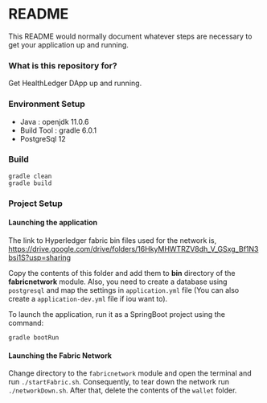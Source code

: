 # README #

This README would normally document whatever steps are necessary to get your application up and running.

### What is this repository for? ###

Get HealthLedger DApp up and running.



### Environment Setup ###

* Java : openjdk 11.0.6
* Build Tool : gradle 6.0.1
* PostgreSql 12

### Build ###

    gradle clean
    gradle build
    
### Project Setup

#### Launching the application

The link to Hyperledger fabric bin files used for the network is,
https://drive.google.com/drive/folders/16HkyMHWTRZV8dh_V_GSxg_Bf1N3bsi1S?usp=sharing

Copy the contents of this folder and add them to **bin** directory of the **fabricnetwork** module. Also, you need to create a database using `postgresql` and map the settings in `application.yml` file (You can also create a `application-dev.yml` file if iou want to). 

To launch the application, run it as a SpringBoot project using the command:

    gradle bootRun


#### Launching the Fabric Network

Change directory to the `fabricnetwork` module and open the terminal and run `./startFabric.sh`. 
Consequently, to tear down the network run `./networkDown.sh`. After that, delete the contents of the `wallet` folder.